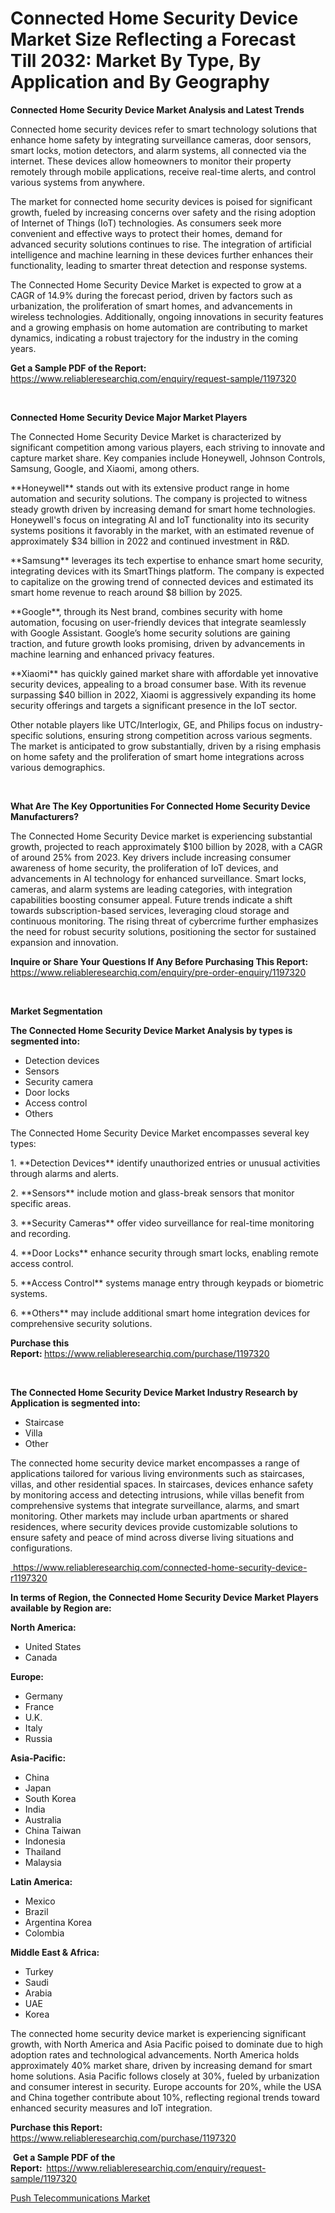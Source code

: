 <p><h1>Connected Home Security Device Market Size Reflecting a Forecast Till 2032: Market By Type, By Application and By Geography</h1></p><p><strong>Connected Home Security Device Market Analysis and Latest Trends</strong></p>
<p><p>Connected home security devices refer to smart technology solutions that enhance home safety by integrating surveillance cameras, door sensors, smart locks, motion detectors, and alarm systems, all connected via the internet. These devices allow homeowners to monitor their property remotely through mobile applications, receive real-time alerts, and control various systems from anywhere.</p><p>The market for connected home security devices is poised for significant growth, fueled by increasing concerns over safety and the rising adoption of Internet of Things (IoT) technologies. As consumers seek more convenient and effective ways to protect their homes, demand for advanced security solutions continues to rise. The integration of artificial intelligence and machine learning in these devices further enhances their functionality, leading to smarter threat detection and response systems.</p><p>The Connected Home Security Device Market is expected to grow at a CAGR of 14.9% during the forecast period, driven by factors such as urbanization, the proliferation of smart homes, and advancements in wireless technologies. Additionally, ongoing innovations in security features and a growing emphasis on home automation are contributing to market dynamics, indicating a robust trajectory for the industry in the coming years.</p></p>
<p><strong>Get a Sample PDF of the Report:&nbsp;</strong> <a href="https://www.reliableresearchiq.com/enquiry/request-sample/1197320?utm_campaign=2324&utm_medium=2&utm_source=Github&utm_content=ia&utm_term=08042025&utm_id=connected-home-security-device">https://www.reliableresearchiq.com/enquiry/request-sample/1197320</a></p>
<p>&nbsp;</p>
<p><strong>Connected Home Security Device Major Market Players</strong></p>
<p><p>The Connected Home Security Device Market is characterized by significant competition among various players, each striving to innovate and capture market share. Key companies include Honeywell, Johnson Controls, Samsung, Google, and Xiaomi, among others.</p><p>**Honeywell** stands out with its extensive product range in home automation and security solutions. The company is projected to witness steady growth driven by increasing demand for smart home technologies. Honeywell's focus on integrating AI and IoT functionality into its security systems positions it favorably in the market, with an estimated revenue of approximately $34 billion in 2022 and continued investment in R&D.</p><p>**Samsung** leverages its tech expertise to enhance smart home security, integrating devices with its SmartThings platform. The company is expected to capitalize on the growing trend of connected devices and estimated its smart home revenue to reach around $8 billion by 2025.</p><p>**Google**, through its Nest brand, combines security with home automation, focusing on user-friendly devices that integrate seamlessly with Google Assistant. Google’s home security solutions are gaining traction, and future growth looks promising, driven by advancements in machine learning and enhanced privacy features.</p><p>**Xiaomi** has quickly gained market share with affordable yet innovative security devices, appealing to a broad consumer base. With its revenue surpassing $40 billion in 2022, Xiaomi is aggressively expanding its home security offerings and targets a significant presence in the IoT sector.</p><p>Other notable players like UTC/Interlogix, GE, and Philips focus on industry-specific solutions, ensuring strong competition across various segments. The market is anticipated to grow substantially, driven by a rising emphasis on home safety and the proliferation of smart home integrations across various demographics.</p></p>
<p>&nbsp;</p>
<p><strong>What Are The Key Opportunities For Connected Home Security Device Manufacturers?</strong></p>
<p><p>The Connected Home Security Device market is experiencing substantial growth, projected to reach approximately $100 billion by 2028, with a CAGR of around 25% from 2023. Key drivers include increasing consumer awareness of home security, the proliferation of IoT devices, and advancements in AI technology for enhanced surveillance. Smart locks, cameras, and alarm systems are leading categories, with integration capabilities boosting consumer appeal. Future trends indicate a shift towards subscription-based services, leveraging cloud storage and continuous monitoring. The rising threat of cybercrime further emphasizes the need for robust security solutions, positioning the sector for sustained expansion and innovation.</p></p>
<p><strong>Inquire or Share Your Questions If Any Before Purchasing This Report:</strong> <a href="https://www.reliableresearchiq.com/enquiry/pre-order-enquiry/1197320?utm_campaign=2324&utm_medium=2&utm_source=Github&utm_content=ia&utm_term=08042025&utm_id=connected-home-security-device">https://www.reliableresearchiq.com/enquiry/pre-order-enquiry/1197320</a></p>
<p>&nbsp;</p>
<p><strong>Market Segmentation</strong></p>
<p><strong>The Connected Home Security Device Market Analysis by types is segmented into:</strong></p>
<p><ul><li>Detection devices</li><li>Sensors</li><li>Security camera</li><li>Door locks</li><li>Access control</li><li>Others</li></ul></p>
<p><p>The Connected Home Security Device Market encompasses several key types: </p><p>1. **Detection Devices** identify unauthorized entries or unusual activities through alarms and alerts. </p><p>2. **Sensors** include motion and glass-break sensors that monitor specific areas. </p><p>3. **Security Cameras** offer video surveillance for real-time monitoring and recording. </p><p>4. **Door Locks** enhance security through smart locks, enabling remote access control. </p><p>5. **Access Control** systems manage entry through keypads or biometric systems. </p><p>6. **Others** may include additional smart home integration devices for comprehensive security solutions.</p></p>
<p><strong>Purchase this Report:&nbsp;</strong><a href="https://www.reliableresearchiq.com/purchase/1197320?utm_campaign=2324&utm_medium=2&utm_source=Github&utm_content=ia&utm_term=08042025&utm_id=connected-home-security-device">https://www.reliableresearchiq.com/purchase/1197320</a></p>
<p>&nbsp;</p>
<p><strong>The Connected Home Security Device Market Industry Research by Application is segmented into:</strong></p>
<p><ul><li>Staircase</li><li>Villa</li><li>Other</li></ul></p>
<p><p>The connected home security device market encompasses a range of applications tailored for various living environments such as staircases, villas, and other residential spaces. In staircases, devices enhance safety by monitoring access and detecting intrusions, while villas benefit from comprehensive systems that integrate surveillance, alarms, and smart monitoring. Other markets may include urban apartments or shared residences, where security devices provide customizable solutions to ensure safety and peace of mind across diverse living situations and configurations.</p></p>
<p><a href="https://www.reliableresearchiq.com/connected-home-security-device-r1197320?utm_campaign=2324&utm_medium=2&utm_source=Github&utm_content=ia&utm_term=08042025&utm_id=connected-home-security-device">&nbsp;https://www.reliableresearchiq.com/connected-home-security-device-r1197320</a></p>
<p><strong>In terms of Region, the Connected Home Security Device Market Players available by Region are:</strong></p>
<p>
    <p> <strong> North America: </strong>
        <ul>
            <li>United States</li>
            <li>Canada</li>
        </ul>
        </p> 
    <p> <strong> Europe: </strong>
        <ul>
            <li>Germany</li>
            <li>France</li>
            <li>U.K.</li>
            <li>Italy</li>
            <li>Russia</li>
        </ul>
        </p> 
    <p> <strong> Asia-Pacific: </strong>
        <ul>
            <li>China</li>
            <li>Japan</li>
            <li>South Korea</li>
            <li>India</li>
            <li>Australia</li>
            <li>China Taiwan</li>
            <li>Indonesia</li>
            <li>Thailand</li>
            <li>Malaysia</li>
        </ul>
        </p> 
    <p> <strong> Latin America: </strong>
        <ul>
            <li>Mexico</li>
            <li>Brazil</li>
            <li>Argentina Korea</li>
            <li>Colombia</li>
        </ul>
        </p> 
    <p> <strong> Middle East & Africa: </strong>
        <ul>
            <li>Turkey</li>
            <li>Saudi</li>
            <li>Arabia</li>
            <li>UAE</li>
            <li>Korea</li>
        </ul>
    </p>
    </p>
<p><p>The connected home security device market is experiencing significant growth, with North America and Asia Pacific poised to dominate due to high adoption rates and technological advancements. North America holds approximately 40% market share, driven by increasing demand for smart home solutions. Asia Pacific follows closely at 30%, fueled by urbanization and consumer interest in security. Europe accounts for 20%, while the USA and China together contribute about 10%, reflecting regional trends toward enhanced security measures and IoT integration.</p></p>
<p><strong>Purchase this Report: </strong><a href="https://www.reliableresearchiq.com/purchase/1197320?utm_campaign=2324&utm_medium=2&utm_source=Github&utm_content=ia&utm_term=08042025&utm_id=connected-home-security-device">https://www.reliableresearchiq.com/purchase/1197320</a></p>
<p>&nbsp;<strong>Get a Sample PDF of the Report:&nbsp;&nbsp;</strong><a href="https://www.reliableresearchiq.com/enquiry/request-sample/1197320?utm_campaign=2324&utm_medium=2&utm_source=Github&utm_content=ia&utm_term=08042025&utm_id=connected-home-security-device">https://www.reliableresearchiq.com/enquiry/request-sample/1197320</a></p>
<p><strong></strong></p>
<p><p><a href="https://github.com/kbollin866/Market-Research-Report-List-1/blob/main/push-telecommunications-market.md?utm_campaign=2324&utm_medium=2&utm_source=Github&utm_content=ia&utm_term=08042025&utm_id=connected-home-security-device">Push Telecommunications Market</a></p></p>